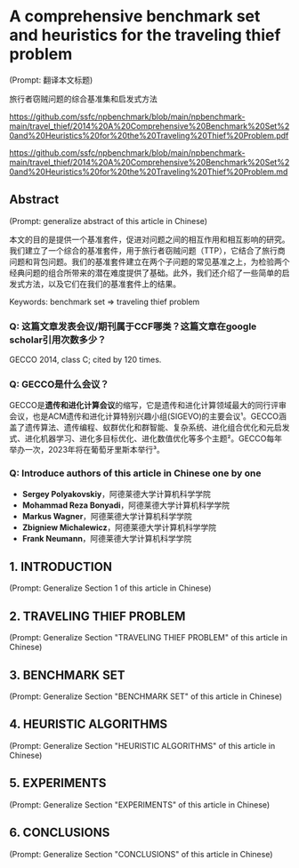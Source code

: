 # A comprehensive benchmark set and heuristics for the traveling thief problem

(Prompt: 翻译本文标题)

旅行者窃贼问题的综合基准集和启发式方法

https://github.com/ssfc/npbenchmark/blob/main/npbenchmark-main/travel_thief/2014%20A%20Comprehensive%20Benchmark%20Set%20and%20Heuristics%20for%20the%20Traveling%20Thief%20Problem.pdf

https://github.com/ssfc/npbenchmark/blob/main/npbenchmark-main/travel_thief/2014%20A%20Comprehensive%20Benchmark%20Set%20and%20Heuristics%20for%20the%20Traveling%20Thief%20Problem.md

## Abstract

(Prompt: generalize abstract of this article in Chinese)

本文的目的是提供一个基准套件，促进对问题之间的相互作用和相互影响的研究。我们建立了一个综合的基准套件，用于旅行者窃贼问题（TTP），它结合了旅行商问题和背包问题。我们的基准套件建立在两个子问题的常见基准之上，为检验两个经典问题的组合所带来的潜在难度提供了基础。此外，我们还介绍了一些简单的启发式方法，以及它们在我们的基准套件上的结果。

Keywords: benchmark set => traveling thief problem

### Q: 这篇文章发表会议/期刊属于CCF哪类？这篇文章在google scholar引用次数多少？

GECCO 2014, class C; cited by 120 times. 

### Q: GECCO是什么会议？

GECCO是**遗传和进化计算会议**的缩写，它是遗传和进化计算领域最大的同行评审会议，也是ACM遗传和进化计算特别兴趣小组(SIGEVO)的主要会议¹。GECCO涵盖了遗传算法、遗传编程、蚁群优化和群智能、复杂系统、进化组合优化和元启发式、进化机器学习、进化多目标优化、进化数值优化等多个主题²。GECCO每年举办一次，2023年将在葡萄牙里斯本举行³。

### Q: Introduce authors of this article in Chinese one by one

- **Sergey Polyakovskiy**，阿德莱德大学计算机科学学院
- **Mohammad Reza Bonyadi**，阿德莱德大学计算机科学学院
- **Markus Wagner**，阿德莱德大学计算机科学学院
- **Zbigniew Michalewicz**，阿德莱德大学计算机科学学院
- **Frank Neumann**，阿德莱德大学计算机科学学院

## 1. INTRODUCTION

(Prompt: Generalize Section 1 of this article in Chinese)

## 2. TRAVELING THIEF PROBLEM

(Prompt: Generalize Section "TRAVELING THIEF PROBLEM" of this article in Chinese)

## 3. BENCHMARK SET

(Prompt: Generalize Section "BENCHMARK SET" of this article in Chinese)

## 4. HEURISTIC ALGORITHMS

(Prompt: Generalize Section "HEURISTIC ALGORITHMS" of this article in Chinese)

## 5. EXPERIMENTS

(Prompt: Generalize Section "EXPERIMENTS" of this article in Chinese)

## 6. CONCLUSIONS

(Prompt: Generalize Section "CONCLUSIONS" of this article in Chinese)